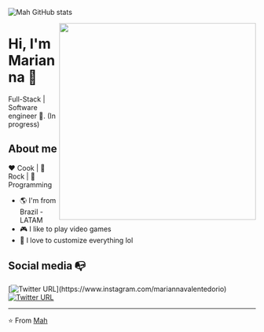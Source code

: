 ![Mah GitHub stats](https://github-readme-stats.vercel.app/api?username=mahvalenterj&show_icons=true&theme=radical)

<img align="right" width="400" height="400" src="https://i.ibb.co/1r0w8hP/download20230906151305.png">


# Hi, I'm Marianna :chicken:

Full-Stack | Software engineer :robot:. (In progress)


## About me 

:heart: Cook | :black_heart: Rock | :blue_heart: Programming

- :earth_americas: I'm from Brazil - LATAM
- :video_game: I like to play video games
- :gem: I love to customize everything lol


## Social media :mailbox_with_no_mail:


[![Twitter URL](https://img.shields.io/twitter/url?color=%23fb3958&label=follow&logo=instagram&logoColor=%23fb3958&style=flat-square&url=https%3A%2F%2Fwww.instagram.com%2Falejorc_)](https://www.instagram.com/mariannavalentedorio)
[![Twitter URL](https://img.shields.io/twitter/url?color=%230072b1&label=connect&logo=linkedin&logoColor=%230072b1&style=flat-square&url=https%3A%2F%2Fwww.linkedin.com%2Fin%2Falejandro-ramirez-ciceros%2F)]([(https://www.linkedin.com/in/marianna-corr%C3%AAa-da-silva-valente/)https://www.linkedin.com/in/marianna-corr%C3%AAa-da-silva-valente)


---
⭐️ From [Mah](https://github.com/mahvalenterj)
